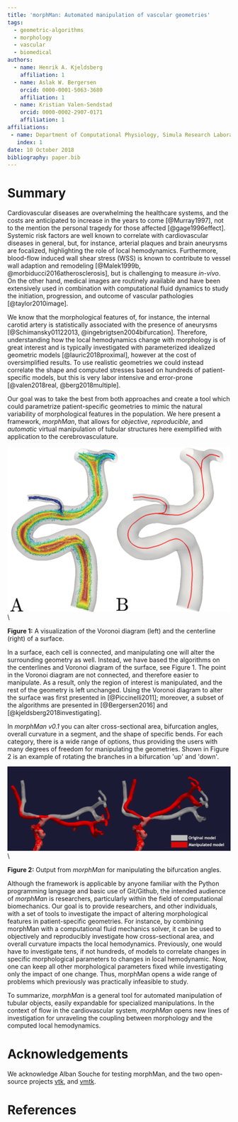 ```yaml
---
title: 'morphMan: Automated manipulation of vascular geometries'
tags:
  - geometric-algorithms
  - morphology
  - vascular
  - biomedical
authors:
  - name: Henrik A. Kjeldsberg
    affiliation: 1
  - name: Aslak W. Bergersen
    orcid: 0000-0001-5063-3680
    affiliation: 1
  - name: Kristian Valen-Sendstad
    orcid: 0000-0002-2907-0171
    affiliation: 1
affiliations:
 - name: Department of Computational Physiology, Simula Research Laboratory
   index: 1
date: 10 October 2018
bibliography: paper.bib
---
```


# Summary

Cardiovascular diseases are overwhelming the healthcare systems, and the
costs are anticipated to increase in the years to come [@Murray1997],
not to the mention the personal tragedy for those affected [@gage1996effect].
Systemic risk factors are well known to correlate with cardiovascular diseases in general,
but, for instance, arterial plaques and brain aneurysms are focalized, highlighting
the role of local hemodynamics. Furthermore, blood-flow induced wall shear stress (WSS) is
known to contribute to vessel wall adaption and remodeling [@Malek1999b, @morbiducci2016atherosclerosis],
but is challenging to measure *in-vivo*. On the other hand, medical images are routinely available and have
been extensively used in combination with computational fluid dynamics to
study the initiation, progression, and outcome of vascular pathologies [@taylor2010image].

We know that the morphological features of, for instance, the internal
carotid artery is statistically associated with the presence of aneurysms [@Schimansky01122013, @ingebrigtsen2004bifurcation].
Therefore, understanding how the local hemodynamics change with morphology is of great interest and
is typically investigated with parameterized idealized geometric models [@lauric2018proximal], however at the cost of
oversimplified results. To use realistic geometries we could instead correlate the shape and computed
stresses based on hundreds of patient-specific models, but this is very labor intensive and
error-prone [@valen2018real, @berg2018multiple].

Our goal was to take the best from both approaches and create a tool which could parametrize patient-specific
geometries to mimic the natural variability of morphological features in the population. We here present a framework,
*morphMan*, that allows for *objective*, *reproducible*, and *automatic* virtual manipulation of tubular structures
here exemplified with application to the cerebrovasculature.

![voronoi centerline](./figure1.png)\

**Figure 1:** 
   A visualization of the Voronoi diagram (left) and the centerline (right) of a surface.

In a surface, each cell is connected, and manipulating one will alter the surrounding geometry as well. Instead, we 
have based the algorithms on the centerlines and Voronoi diagram of the surface, see Figure 1. The point in the Voronoi 
diagram are not connected, and therefore easier to manipulate. As a result, only the region of interest is manipulated, and the rest of the geometry is left unchanged. Using the Voronoi diagram to alter the surface was first presented in 
[@Piccinelli2011]; moreover, a subset of the algorithms are presented in [@Bergersen2016] and [@kjeldsberg2018investigating].

In *morphMan v0.1* you can alter cross-sectional area, bifurcation angles, 
overall curvature in a segment, and the shape of specific bends. 
For each
category, there is a wide range of options, thus providing the users with many degrees of
freedom for manipulating the geometries. 
Shown in Figure 2 is an example of rotating the
branches in a bifurcation 'up' and 'down'. 

![manipulation ICA bifurcation](./figure2.png)\

**Figure 2:** 
   Output from *morphMan* for manipulating the bifurcation angles.

Although the framework is applicable by anyone familiar with the Python programming language and basic use of Git/Github, the intended audience of *morphMan* is researchers, particularly within the field of computational biomechanics. Our goal is to provide researchers, and other individuals, with a set of tools to investigate the impact of altering morphological features in patient-specific geometries. For instance, by combining morphMan with a computational fluid mechanics solver, it can be used to objectively and reproducibly investigate how cross-sectional area, and overall curvature impacts the local hemodynamics. Previously, one would have to investigate tens, if not hundreds, of models to correlate changes in specific morphological parameters to changes in local hemodynamic. Now, one can keep all other morphological parameters fixed while investigating only the impact of one change. Thus, morphMan opens a wide range of problems which previously was practically infeasible to study.

To summarize, *morphMan* is a general tool for automated manipulation of tubular objects, easily expandable for specialized manipulations.
In the context of flow in the cardiovascular system,
*morphMan* opens new lines of investigation for unraveling the coupling between
morphology and the computed local hemodynamics.


# Acknowledgements

We acknowledge Alban Souche for testing morphMan, and the two open-source projects [vtk](https://www.vtk.org/), and [vmtk](http://www.vmtk.org).

# References
